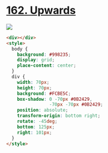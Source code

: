 # [162. Upwards](https://cssbattle.dev/play/162)

![](https://cssbattle.dev/targets/162.png)

```HTML
<div></div>
<style>
  body {
    background: #998235;
    display: grid;
    place-content: center;
  }
  div {
    width: 70px;
    height: 70px;
    background: #FCBE5C;
    box-shadow: 0 -70px #0B2429,
                -70px -70px #0B2429;
    position: absolute;
    transform-origin: bottom right;
    rotate: -45deg;
    bottom: 125px;
    right: 101px;
  }
</style>

```
